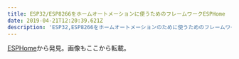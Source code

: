 ```yaml
---
title: ESP32/ESP8266をホームオートメーションに使うためのフレームワークESPHome
date: 2019-04-21T12:20:39.621Z
description: 'ESP32,ESP8266をホームオートメーションのために使うためのフレームワーク ESPHomeを紹介します。'
---
```

[ESPHome](https://esphome.io/index.html)から発見。画像もここから転載。
